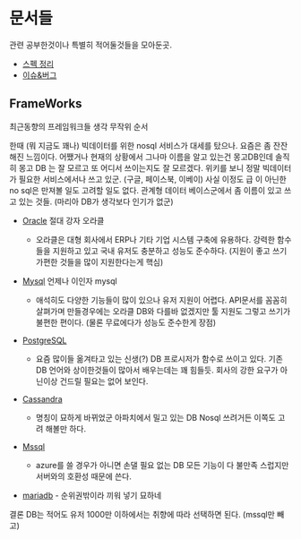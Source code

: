 # 문서들

관련 공부한것이나 특별히 적어둘것들을 모아둔곳.

- [스펙 정리](https://github.com/sipubot/WIKI/blob/master/DB/SPEC.md)
- [이슈&버그](https://github.com/sipubot/WIKI/blob/master/DB/ISSUE%26BUG.md)

## FrameWorks

최근동향의 프레임워크들 생각 무작위 순서

한때 (뭐 지금도 꽤나) 빅데이터를 위한 nosql 서비스가 대세를 탔으나. 요즘은 좀 잔잔해진 느낌이다. 어쨌거나 현재의 상황에서 그나마 이름을 알고 있는건 몽고DB인데 솔직히 몽고 DB 는 잘 모르고 또 어디서 쓰이는지도 잘 모르겠다. 위키를 보니 정말 빅데이터가 필요한 서비스에서나 쓰고 있군. (구글, 페이스북, 이베이) 사실 이정도 급 이 아닌한 no sql은 만져볼 일도 고려할 일도 없다. 관계형 데이터 베이스군에서 좀 이름이 있고 쓰고 있는 것들. (마리아 DB가 생각보다 인기가 없군)

- [Oracle](https://www.oracle.com/index.html) 절대 강자 오라클

  - 오라클은 대형 회사에서 ERP나 기타 기업 시스템 구축에 유용하다. 강력한 함수들을 지원하고 있고 국내 유저도 충분하고 성능도 준수하다. (지원이 좋고 쓰기가편한 것들을 많이 지원한다는게 핵심)

- [Mysql](https://www.mysql.com/) 언제나 이인자 mysql

  - 애석히도 다양한 기능들이 많이 있으나 유저 지원이 어렵다. API문서를 꼼꼼히 살펴가며 만들경우에는 오라클 DB와 다를바 없겠지만 툴 지원도 그렇고 쓰기가 불편한 편이다. (물론 무료에다가 성능도 준수한게 장점)

- [PostgreSQL](https://www.postgresql.org/)

  - 요즘 많이들 옮겨타고 있는 신생(?) DB  프로시저가 함수로 쓰이고 있다. 기존 DB 언어와 상이한것들이 많아서 배우는데는 꽤 힘들듯. 회사의 강한 요구가 아닌이상 건드릴 필요는 없어 보인다.

- [Cassandra](http://cassandra.apache.org/)

  - 명칭이 묘하게 바뀌었군 아파치에서 밀고 있는 DB Nosql 쓰려거든 이쪽도 고려 해볼만 하다.

- [Mssql](https://www.microsoft.com/ko-kr/server-cloud/products/sql-server/overview.aspx)

  - azure를 쓸 경우가 아니면 손댈 필요 없는 DB 모든 기능이 다 불만족 스럽지만 서버와의 호환성 때문에 쓴다.

- [mariadb](https://mariadb.org/) - 순위권밖이라 끼워 넣기 묘하네

결론 DB는 적어도 유저 1000만 이하에서는 취향에 따라 선택하면 된다. (mssql만 빼고)
